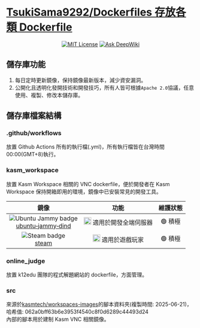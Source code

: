 # [TsukiSama9292/Dockerfiles 存放各類 Dockerfile](https://github.com/TsukiSama9292/Dockerfiles)

<div align="center">
  <p>  
    <a href="https://github.com/TsukiSama9292/Dockerfiles/blob/main/LICENSE"><img src="https://img.shields.io/badge/License-Apache%202.0-blue.svg" alt="MIT License" /></a>
    <a href="https://deepwiki.com/TsukiSama9292/Dockerfiles"><img src="https://deepwiki.com/badge.svg" alt="Ask DeepWiki" /></a>
  </p>
</div>

## 儲存庫功能
1. 每日定時更新鏡像，保持鏡像最新版本，減少資安漏洞。
2. 公開化且透明化發開技術和開發技巧，所有人皆可根據`Apache 2.0`協議，任意使用、複製、修改本儲存庫。

## 儲存庫檔案結構

### .github/workflows
放置 Github Actions 所有的執行檔(.yml)，所有執行檔皆在台灣時間00:00(GMT+8)執行。

### kasm_workspace
放置 Kasm Workspace 相關的 VNC dockerfile，便於開發者在 Kasm Workspace 保持開箱即用的環境，鏡像中已安裝常見的開發工具。

| 鏡像 | 功能 | 維護狀態 |
|:---:|:---:|:---:|
| <img src="https://img.shields.io/badge/Docker-ubuntu--jammy-blue?style=flat-square&logo=docker&logoColor=white" alt="Ubuntu Jammy badge"><br>[ubuntu‑jammy‑dind](https://hub.docker.com/r/tsukisama9292/ubuntu-jammy-dind) | <img src="https://assets.ubuntu.com/v1/29985a98-ubuntu-logo32.png" alt="Ubuntu logo" width="20"> 適用於開發全端伺服器 | 🟢 積極 |
| <img src="https://img.shields.io/badge/Docker-steam-black?style=flat-square&logo=steam&logoColor=white" alt="Steam badge"><br>[steam](https://hub.docker.com/r/tsukisama9292/steam) | <img src="https://cdn.jsdelivr.net/gh/simple-icons/simple-icons/icons/steam.svg" alt="Steam logo" width="20"> 適用於遊戲玩家 | 🟢 積極 |

### online_judge
放置 k12edu 團隊的程式解題網站的 dockerfile，方面管理。

### src
來源於[kasmtech/workspaces-images](https://github.com/kasmtech/workspaces-images)的腳本資料夾(複製時間: 2025-06-21)，哈希值: 062a0bff63b6e3953f4540c8f0d6289c44493d24  
內部的腳本用於建制 Kasm VNC 相關鏡像。  